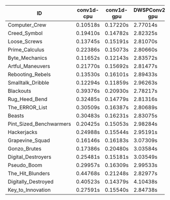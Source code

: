 |ID|conv1d-cpu|conv1d-gpu|DWSPConv2D-gpu|gemm-gpu|avg|
|-|-|-|-|-|-|
|Computer_Crew|0.10518s|0.17220s|2.77014s|1.65805s|1.17639s|
|Creed_Symbol|0.19410s|0.14782s|2.82325s|1.67716s|1.21058s|
|Loose_Screws|0.13745s|0.15191s|2.81070s|1.75039s|1.21261s|
|Prime_Calculus|0.22386s|0.15073s|2.80660s|1.67013s|1.21283s|
|Byte_Mechanics|0.11652s|0.12143s|2.83572s|1.78453s|1.21455s|
|Artful_Maneuvers|0.21770s|0.15692s|2.81477s|1.67710s|1.21662s|
|Rebooting_Rebels|0.13530s|0.16101s|2.89433s|1.71148s|1.22553s|
|Smalltalk_Dribble|0.12294s|0.11859s|2.96263s|1.80275s|1.25173s|
|Blackouts|0.39376s|0.20930s|2.78217s|1.67300s|1.26456s|
|Rug_Heed_Bend|0.32485s|0.14779s|2.81316s|1.81704s|1.27571s|
|The_ERROR_List|0.30509s|0.16387s|2.80689s|1.88251s|1.28959s|
|Beasts|0.30483s|0.16231s|2.83075s|1.86930s|1.29180s|
|Pint_Sized_Benchwarmers|0.20425s|0.15053s|2.98284s|1.87885s|1.30412s|
|Hackerjacks|0.24988s|0.15544s|2.95191s|1.87149s|1.30718s|
|Grapevine_Squad|0.16146s|0.16183s|3.07309s|1.86359s|1.31499s|
|Gonzo_Brutes|0.17386s|0.20480s|3.03584s|1.89908s|1.32840s|
|Digital_Destroyers|0.25481s|0.15181s|3.03549s|1.90644s|1.33714s|
|Pseudo_Boom|0.29957s|0.16309s|2.99533s|1.89979s|1.33945s|
|The_Hit_Blunders|0.44768s|0.21248s|2.82977s|1.87496s|1.34122s|
|Digitally_Destroyed|0.40523s|0.14379s|4.10438s|2.48918s|1.78564s|
|Key_to_Innovation|0.27591s|0.15540s|2.84738s|infs|infs|
